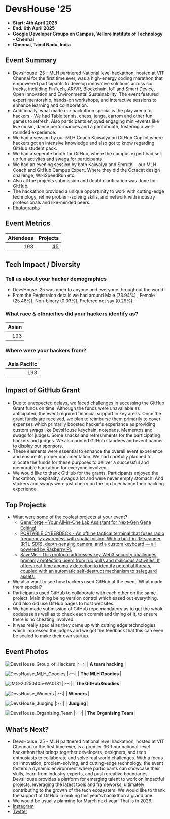 # DevsHouse '25

 - **Start: 4th April 2025**
 - **End: 6th April 2025**
 - **Google Developer Groups on Campus, Vellore Institute of Technology - Chennai**
 - **Chennai, Tamil Nadu, India**  

## Event Summary

- DevsHouse '25 - MLH partnered National level hackathon, hosted at VIT Chennai for the first time ever, was a high-energy coding marathon that empowered participants to 
develop innovative solutions across six tracks, including FinTech, AR/VR, Blockchain, IoT and Smart Device, Open Innovation and Environmental Sustainability. The event featured expert mentorship, hands-on workshops, and interactive sessions to enhance learning and collaboration. 
- Additionally, what made our hackathon special is the play arena for hackers - We had Table tennis, chess, jenga, carrom and other fun games to refresh. Also participants enjoyed engaging mini-events like live music, dance performances and a photobooth, fostering a well-rounded experience. 
- We had a session by our MLH Coach Kaiwalya on GitHub Copilot where hackers got an intensive knowledge and also got to know regarding GitHub student pack.
- We had a seperate booth for GitHub, where the campus expert had set up fun activites and swags for participants.
- We had an evening session by both Kaiwalya and Smruthi - our MLH Coach and GitHub Campus Expert. Where they did the Octacat design challenge, WikiSpeedRun etc.
- Also all the projects submission and doubt clarification was done for GitHub.
- The hackathon provided a unique opportunity to work with cutting-edge technology, refine problem-solving skills, and 
network with industry professionals and like-minded peers. 
- [Photographs](https://drive.google.com/drive/folders/1b1Ml0gem0xlLa-Yn9A1KGSPkAv_iRM5_)

## Event Metrics 

| Attendees | Projects|
|---------------:|------------:|
|193|[45](https://devshouse25.devfolio.co/projects)| 

## Tech Impact / Diversity 

### Tell us about your hacker demographics
 - DevsHouse '25 was open to anyone and everyone throughout the world.<br> 
 - From the Registraion details we had around Male (73.94%) , Female (25.48%), Non-binary (0.03%), Prefered not say (0.29%)

### What race & ethnicities did your hackers identify as?
| Asian |
|---------------:
|193|


### Where were your hackers from?
| Asia Pacific |
|---------------:
|193|

## Impact of GitHub Grant

- Due to unexpected delays, we faced challenges in accessing the GitHub Grant funds on time. Although the funds were unavailable as anticipated, the event required financial support in key areas. Once the grant funds are received, we plan to reimburse them primarily to cover expenses which primarily boosted hacker's experiance as providing custom swags like DevsHouse keychain, notepads. Mementos and swags for judges. Some snacks and refreshments for the participating hackers and judges. We also printed GitHub standees and event banner to display our sponsors.
- These elements were essential to enhance the overall event experience and ensure its proper documentation. We had carefully planned to allocate the funds for these purposes to deliver a successful and memorable hackathon for everyone involved.
- We would like to thank GitHub for the grants. Participants enjoyed the hackathon, hospitality, swags a lot and were never empty stomach. And stickers and swags were just cherry on the top to enhance their hacking experience.

## Top Projects

- What were some of the coolest projects at your event? <br> 
     - [GeneForge - Your All-in-One Lab Assistant for Next-Gen Gene Editing!](https://devfolio.co/projects/geneforge-66ff)
    - [PORTABLE CYBERDECK - An offline tactical terminal that fuses radio frequency awareness with spatial vision. With a built-in RF scanner (RTL-SDR), depth-sensing camera, and a custom keyboard — all powered by Rasberry Pi.](https://devfolio.co/projects/portable-cyberdeck-62e0)
    - [SaveMe - This protocol addresses key Web3 security challenges, primarily protecting users from rug pulls and malicious activities. It offers real-time anomaly detection to identify potential threats, coupled with an automatic self-destruct mechanism to safeguard assets.](https://devfolio.co/projects/saveme-d456)
- We also want to see how hackers used GitHub at the event. What made them special?
- Participants used GitHub to collaborate with each other on the same project. Main thing being version control which eased out everything. And also did use GitHub pages to host websites.
- We had made submission of GitHub repo mandatory as to get the whole codebase as well as to check each commit and timing of it, to ensure there is no cheating involved.
- It was really special as they came up with cutting edge technologies which impressed the judges and we got the feedback that this can even be scaled to make their own startup.

## Event Photos

![DevsHouse_Group_of_Hackers](https://github.com/user-attachments/assets/357a39aa-3c92-4861-8d89-bed3c3637d61)
|:--:|
| <b> A team hacking </b>|

![DevsHouse_MLH_Goodies](https://github.com/user-attachments/assets/dc517cf4-d224-4462-b83e-693e512c6f47)
|:--:|
| <b> The MLH Goodies </b>|

![IMG-20250405-WA0181](https://github.com/user-attachments/assets/38f2b8fb-48be-429e-b01e-4108dcc0e9fb)
|:--:|
| <b> The GitHub Goodies </b>|

![DevsHouse_Winners](https://github.com/user-attachments/assets/7eb87b25-f6e4-4643-9da6-bf13a33e43d9)
|:--:|
| <b> Winners </b>|

![DevsHouse_Judging](https://github.com/user-attachments/assets/6bd3032d-6e9a-485d-a544-1a4c3861aae6)
|:--:|
| <b> Judging </b>|

![DevsHouse_Organizing_Team](https://github.com/user-attachments/assets/30ef9e2a-931f-4c67-a466-b4bdb6583b04)
|:--:|
| <b> The Organising Team </b>|

## What’s Next?

- DevsHouse '25 - MLH partnered National level hackathon, hosted at VIT Chennai for the first time ever, is a premier 36-hour national-level hackathon that 
brings together developers, designers, and tech enthusiasts to collaborate and solve real
world challenges. With a focus on innovation, problem-solving, and cutting-edge 
technology, the event fosters a dynamic environment where participants can showcase 
their skills, learn from industry experts, and push creative boundaries. DevsHouse provides 
a platform for emerging talent to work on impactful projects, leveraging the latest tools and 
frameworks, ultimately contributing to the growth of the tech ecosystem. We would like to thank the support of GitHub in making this year's hacakthon a grand one.
- We would be usually planning for March next year. That is in 2026. <br>
- [Instagram](https://www.instagram.com/devshouse.in/)
- [Twitter](https://twitter.com/devshouse_in)
